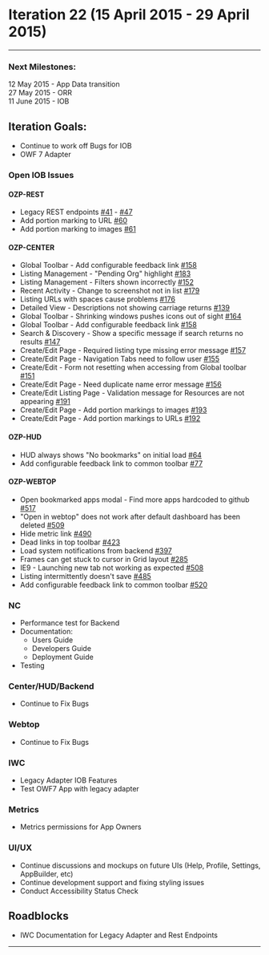 # Iteration 22 (15 April 2015 - 29 April 2015)

*** 
### Next Milestones:
12 May 2015 - App Data transition
<br>27 May 2015 - ORR
<br>11 June 2015 - IOB

## Iteration Goals:
* Continue to work off Bugs for IOB
* OWF 7 Adapter

### Open IOB Issues

#### OZP-REST
* Legacy REST endpoints [#41](https://github.com/ozone-development/ozp-rest/issues/41) - [#47](https://github.com/ozone-development/ozp-rest/issues/47)
* Add portion marking to URL [#60](https://github.com/ozone-development/ozp-rest/issues/60)
* Add portion marking to images [#61](https://github.com/ozone-development/ozp-rest/issues/61)

#### OZP-CENTER
* Global Toolbar - Add configurable feedback link [#158](https://github.com/ozone-development/ozp-center/issues/158)
* Listing Management - "Pending Org" highlight [#183](https://github.com/ozone-development/ozp-center/issues/183)
* Listing Management - Filters shown incorrectly [#152](https://github.com/ozone-development/ozp-center/issues/152)
* Recent Activity - Change to screenshot not in list [#179](https://github.com/ozone-development/ozp-center/issues/179)
* Listing URLs with spaces cause problems [#176](https://github.com/ozone-development/ozp-center/issues/176)
* Detailed View - Descriptions not showing carriage returns [#139](https://github.com/ozone-development/ozp-center/issues/139)
* Global Toolbar - Shrinking windows pushes icons out of sight [#164](https://github.com/ozone-development/ozp-center/issues/164)
* Global Toolbar - Add configurable feedback link [#158](https://github.com/ozone-development/ozp-center/issues/158)
* Search & Discovery - Show a specific message if search returns no results [#147](https://github.com/ozone-development/ozp-center/issues/147)
* Create/Edit Page - Required listing type missing error message [#157](https://github.com/ozone-development/ozp-center/issues/157)
* Create/Edit Page - Navigation Tabs need to follow user [#155](https://github.com/ozone-development/ozp-center/issues/155)
* Create/Edit - Form not resetting when accessing from Global toolbar [#151](https://github.com/ozone-development/ozp-center/issues/151)
* Create/Edit Page - Need duplicate name error message [#156](https://github.com/ozone-development/ozp-center/issues/156)
* Create/Edit Listing Page - Validation message for Resources are not appearing [#191](https://github.com/ozone-development/ozp-center/issues/191)
* Create/Edit Page - Add portion markings to images [#193](https://github.com/ozone-development/ozp-center/issues/193)
* Create/Edit Page - Add portion markings to URLs [#192](https://github.com/ozone-development/ozp-center/issues/192)

#### OZP-HUD
* HUD always shows "No bookmarks" on initial load [#64](https://github.com/ozone-development/ozp-hud/issues/64)
* Add configurable feedback link to common toolbar [#77](https://github.com/ozone-development/ozp-hud/issues/77)

#### OZP-WEBTOP
* Open bookmarked apps modal - Find more apps hardcoded to github [#517](https://github.com/ozone-development/ozp-webtop/issues/517)
* "Open in webtop" does not work after default dashboard has been deleted [#509](https://github.com/ozone-development/ozp-webtop/issues/509)
* Hide metric link [#490](https://github.com/ozone-development/ozp-webtop/issues/490)
* Dead links in top toolbar [#423](https://github.com/ozone-development/ozp-webtop/issues/423)
* Load system notifications from backend [#397](https://github.com/ozone-development/ozp-webtop/issues/397)
* Frames can get stuck to cursor in Grid layout [#285](https://github.com/ozone-development/ozp-webtop/issues/285)
* IE9 - Launching new tab not working as expected [#508](https://github.com/ozone-development/ozp-webtop/issues/508)
* Listing intermittently doesn't save [#485](https://github.com/ozone-development/ozp-webtop/issues/485)
* Add configurable feedback link to common toolbar [#520](https://github.com/ozone-development/ozp-webtop/issues/520)


### NC 
* Performance test for Backend
* Documentation:
  * Users Guide
  * Developers Guide
  * Deployment Guide
* Testing

### Center/HUD/Backend
* Continue to Fix Bugs

### Webtop
* Continue to Fix Bugs

### IWC
* Legacy Adapter IOB Features
* Test OWF7 App with legacy adapter 

### Metrics
* Metrics permissions for App Owners

### UI/UX
* Continue discussions and mockups on future UIs (Help, Profile, Settings, AppBuilder, etc)
* Continue development support and fixing styling issues
* Conduct Accessibility Status Check

## Roadblocks
* IWC Documentation for Legacy Adapter and Rest Endpoints

***